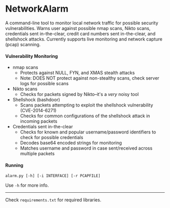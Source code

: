 # NetworkAlarm
A command-line tool to monitor local network traffic for possible security vulnerabilities. Warns user against possible nmap scans, Nikto scans, credentials sent in-the-clear, credit card numbers sent in-the-clear, and shellshock attacks. Currently supports live monitoring and network capture (pcap) scanning.


#### Vulnerability Monitoring
- nmap scans
	- Protects against NULL, FYN, and XMAS stealth attacks
	- Note: DOES NOT protect against non-stealthy scans, check server logs for possible scans
- Nikto scans
	- Checks for packets signed by Nikto–it's a *very* noisy tool
- Shellshock (bashdoor)
	- Scans packets attempting to exploit the shellshock vulnerability (CVE-2014-6271)
	- Checks for common configurations of the shellshock attack in incoming packets
- Credentials sent in-the-clear
	- Checks for known and popular username/password identifiers to check for possible credentials
	- Decodes base64 encoded strings for monitoring
	- Matches username and password in case sent/received across multiple packets

#### Running
```
alarm.py [-h] [-i INTERFACE] [-r PCAPFILE]
```

Use `-h` for more info.


------------------------------------------------
Check `requirements.txt` for required libraries.
